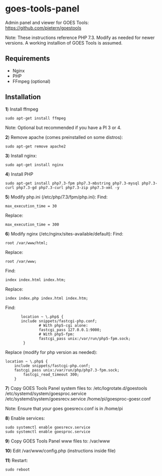 # goes-tools-panel

Admin panel and viewer for GOES Tools: https://github.com/pietern/goestools

Note: These instructions reference PHP 7.3. Modify as needed for newer versions. A working installion of GOES Tools is assumed.
## Requirements
* Nginx
* PHP
* FFmpeg (optional)

## Installation

**1**) Install ffmpeg
```
sudo apt-get install ffmpeg
```

Note: Optional but recommended if you have a PI 3 or 4.

**2**) Remove apache (comes preinstalled on some distros):
```
sudo apt-get remove apache2
```

**3**) Install nginx:
```
sudo apt-get install nginx
```

**4**) Install PHP
```
sudo apt-get install php7.3-fpm php7.3-mbstring php7.3-mysql php7.3-curl php7.3-gd php7.3-curl php7.3-zip php7.3-xml -y
```

**5**) Modify php.ini (/etc/php/7.3/fpm/php.ini):
Find:
```
max_execution_time = 30
```

Replace:
```
max_execution_time = 300
```

**6**) Modify nginx (/etc/nginx/sites-available/default):
Find:
```
root /var/www/html;
```

Replace:
```
root /var/www;
```

Find:
```
index index.html index.htm;
```

Replace:
```
index index.php index.html index.htm;
```

Find:
```
       location ~ \.php$ {
       include snippets/fastcgi-php.conf;
               # With php5-cgi alone:
               fastcgi_pass 127.0.0.1:9000;
               # With php5-fpm:
               fastcgi_pass unix:/var/run/php5-fpm.sock;
        }
```
	
Replace (modify for php version as needed):
```
location ~ \.php$ {
	include snippets/fastcgi-php.conf;
	fastcgi_pass unix:/var/run/php/php7.3-fpm.sock;
		fastcgi_read_timeout 300; 
	}
```
       
**7**) Copy GOES Tools Panel system files to:
/etc/logrotate.d/goestools
/etc/systemd/system/goesproc.service
/etc/systemd/system/goesrecv.service
/home/pi/goesproc-goesr.conf

Note: Ensure that *your* goes goesrecv.conf is in /home/pi

**8**) Enable services:
```
sudo systemctl enable goesrecv.service
sudo systemctl enable goesproc.service
```


**9**) Copy GOES Tools Panel www files to:
/var/www

**10**) Edit /var/www/config.php (instructions inside file)

**11**) Restart:
```
sudo reboot
```
